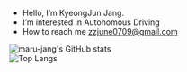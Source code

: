 
 

- Hello, I’m KyeongJun Jang.
- I’m interested in Autonomous Driving
- How to reach me zzjune0709@gmail.com

![maru-jang's GitHub stats](https://github-readme-stats-git-masterrstaa-rickstaa.vercel.app/api?username=maru-jang&show_icons=true&theme=merko)  
![Top Langs](https://github-readme-stats-git-masterrstaa-rickstaa.vercel.app/api/top-langs/?username=maru-jang&layout=compact&theme=merko)
